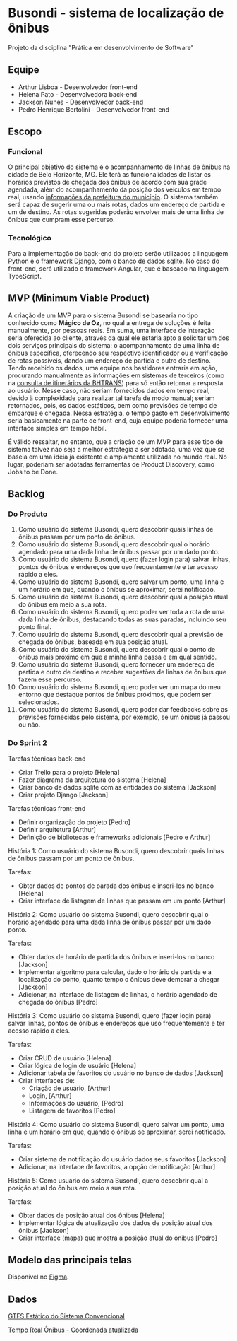 # Busondi - sistema de localização de ônibus
Projeto da disciplina "Prática em desenvolvimento de Software"

## Equipe
- Arthur Lisboa - Desenvolvedor front-end
- Helena Pato - Desenvolvedora back-end
- Jackson Nunes - Desenvolvedor back-end
- Pedro Henrique Bertolini - Desenvolvedor front-end

## Escopo

### Funcional

O principal objetivo do sistema é o acompanhamento de linhas de ônibus na cidade de Belo Horizonte, MG. Ele terá as funcionalidades de listar os horários previstos de chegada dos ônibus de acordo com sua grade agendada, além do acompanhamento da posição dos veículos em tempo real, usando [informações da  prefeitura do município](https://dados.pbh.gov.br/dataset/tempo_real_onibus_-_coordenada/resource/d7ce6e9b-343f-4e83-8b46-68fa90a12d59?inner_span=True). O sistema também será capaz de sugerir uma ou mais rotas, dados um endereço de partida e um de destino. As rotas sugeridas poderão envolver mais de uma linha de ônibus que cumpram esse percurso.

### Tecnológico
Para a implementação do back-end do projeto serão utilizados a linguagem Python e o framework Django, com o banco de dados sqlite. No caso do front-end, será utilizado o framework Angular, que é baseado na linguagem TypeScript.

## MVP (Minimum Viable Product)

A criação de um MVP para o sistema Busondi se basearia no tipo conhecido como **Mágico de Oz**, no qual a entrega de soluções é feita manualmente, por pessoas reais. Em suma, uma interface de interação seria oferecida ao cliente, através da qual ele estaria apto a solicitar um dos dois serviços principais do sistema: o acompanhamento de uma linha de ônibus específica, oferecendo seu respectivo identificador ou a verificação de rotas possíveis, dando um endereço de partida e outro de destino. Tendo recebido os dados, uma equipe nos bastidores entraria em ação, procurando manualmente as informações em sistemas de terceiros (como na [consulta de itinerários da BHTRANS](https://prefeitura.pbh.gov.br/bhtrans/informacoes/transportes/onibus/consulta-itinerarios)) para só então retornar a resposta ao usuário. Nesse caso, não seriam fornecidos dados em tempo real, devido à complexidade para realizar tal tarefa de modo manual; seriam retornados, pois, os dados estáticos, bem como previsões de tempo de embarque e chegada. Nessa estratégia, o tempo gasto em desenvolvimento seria basicamente na parte de front-end, cuja equipe poderia fornecer uma interface simples em tempo hábil. 

É válido ressaltar, no entanto, que a criação de um MVP para esse tipo de sistema talvez não seja a melhor estratégia a ser adotada, uma vez que se baseia em uma ideia já existente e amplamente utilizada no mundo real. No lugar, poderiam ser adotadas ferramentas de Product Discovery, como Jobs to be Done.

## Backlog

### Do Produto

1. Como usuário do sistema Busondi, quero descobrir quais linhas de ônibus passam por um ponto de ônibus.
2. Como usuário do sistema Busondi, quero descobrir qual o horário agendado para uma dada linha de ônibus passar por um dado ponto.
3. Como usuário do sistema Busondi, quero (fazer login para) salvar linhas, pontos de ônibus e endereços que uso frequentemente e ter acesso rápido a eles.
4. Como usuário do sistema Busondi, quero salvar um ponto, uma linha e um horário em que, quando o ônibus se aproximar, serei notificado.
5. Como usuário do sistema Busondi, quero descobrir qual a posição atual do ônibus em meio a sua rota.
6. Como usuário do sistema Busondi, quero poder ver toda a rota de uma dada linha de ônibus, destacando todas as suas paradas, incluindo seu ponto final.
7. Como usuário do sistema Busondi, quero descobrir qual a previsão de chegada do ônibus, baseada em sua posição atual.
8. Como usuário do sistema Busondi, quero descobrir qual o ponto de ônibus mais próximo em que a minha linha passa e em qual sentido.
9. Como usuário do sistema Busondi, quero fornecer um endereço de partida e outro de destino e receber sugestões de linhas de ônibus que fazem esse percurso.
10. Como usuário do sistema Busondi, quero poder ver um mapa do meu entorno que destaque pontos de ônibus próximos, que podem ser selecionados.
11. Como usuário do sistema Busondi, quero poder dar feedbacks sobre as previsões fornecidas pelo sistema, por exemplo, se um ônibus já passou ou não.

### Do Sprint 2

Tarefas técnicas back-end
  - Criar Trello para o projeto [Helena]
  - Fazer diagrama da arquitetura do sistema [Helena]
  - Criar banco de dados sqlite com as entidades do sistema [Jackson]
  - Criar projeto Django [Jackson]

Tarefas técnicas front-end
  - Definir organização do projeto [Pedro]
  - Definir arquitetura [Arthur]
  - Definição de bibliotecas e frameworks adicionais [Pedro e Arthur]

História 1: Como usuário do sistema Busondi, quero descobrir quais linhas de ônibus passam por um ponto de ônibus.

Tarefas:
  - Obter dados de pontos de parada dos ônibus e inseri-los no banco [Helena]
  - Criar interface de listagem de linhas que passam em um ponto [Arthur]

História 2: Como usuário do sistema Busondi, quero descobrir qual o horário agendado para uma dada linha de ônibus passar por um dado ponto.

Tarefas:
  - Obter dados de horário de partida dos ônibus e inseri-los no banco [Jackson]
  - Implementar algoritmo para calcular, dado o horário de partida e a localização do ponto, quanto tempo o ônibus deve demorar a chegar [Jackson]
  - Adicionar, na interface de listagem de linhas, o horário agendado de chegada do ônibus [Pedro]

História 3: Como usuário do sistema Busondi, quero (fazer login para) salvar linhas, pontos de ônibus e endereços que uso frequentemente e ter acesso rápido a eles.

Tarefas:
  - Criar CRUD de usuário [Helena]
  - Criar lógica de login de usuário [Helena]
  - Adicionar tabela de favoritos do usuário no banco de dados [Jackson]
  - Criar interfaces de:
    * Criação de usuário, [Arthur]
    * Login, [Arthur]
    * Informações do usuário, [Pedro]
    * Listagem de favoritos [Pedro]

História 4: Como usuário do sistema Busondi, quero salvar um ponto, uma linha e um horário em que, quando o ônibus se aproximar, serei notificado.

Tarefas:
  - Criar sistema de notificação do usuário dados seus favoritos [Jackson]
  - Adicionar, na interface de favoritos, a opção de notificação [Arthur]

História 5: Como usuário do sistema Busondi, quero descobrir qual a posição atual do ônibus em meio a sua rota.

Tarefas:
  - Obter dados de posição atual dos ônibus [Helena]
  - Implementar lógica de atualização dos dados de posição atual dos ônibus [Jackson]
  - Criar interface (mapa) que mostra a posição atual do ônibus [Pedro]

## Modelo das principais telas

Disponível no [Figma](https://www.figma.com/file/hSx4UFs5TYbPq3AHop0nI1/Clickons?node-id=243%3A471).

## Dados

[GTFS Estático do Sistema Convencional](https://dados.pbh.gov.br/dataset/gtfs-estatico-do-sistema-convencional)

[Tempo Real Ônibus - Coordenada atualizada](https://dados.pbh.gov.br/dataset/tempo_real_onibus_-_coordenada)
